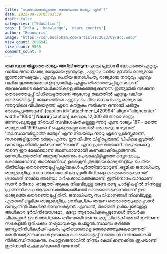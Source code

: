 ```yaml
---
title: "തലസ്ഥാനമില്ലാത്ത ഒരേയൊരു രാജ്യം ഏത് ?"
date: 2023-09-20T05:03:39
draft: false
categories: ["Education"]
tags: ['India', 'knowledge', 'nauru country']
author: "Beaumaris"
image: "https://cdn.boolokam.com/articles/2023/09/acc.webp"
view_count: 2096842
like_count: 9568
comment_count: 0
---
```


**തലസ്ഥാനമില്ലാത്ത രാജ്യം** **അറിവ് തേടുന്ന പാവം പ്രവാസി** ലോകത്തെ ഏറ്റവും വലിയ ജനാധിപത്യ രാജ്യമായ ഇന്ത്യയും , ഏറ്റവും വലിയ മുസ്‌ലിം രാജ്യമായ ഇന്തോനേഷ്യയും , ഏറ്റവും ചെറിയ ജനാധിപത്യ രാജ്യമായ നൗറുവും ഏറ്റവും വലിയ ജൂതരാജ്യമായ ഇസ്രായിലും എല്ലാം തിരഞ്ഞെടുപ്പിലൂടെയാണ് അവരവരുടെ ഭരണാധികാരികളെ തിരഞ്ഞെടുക്കുന്നത്. ഇന്ത്യയിൽ നടക്കുന്ന തെരഞ്ഞെടുപ്പ് വിധിയെഴുത്താണ് ആഗോള തലത്തിൽ ഏറ്റവും വലിയ തെരഞ്ഞെടുപ്പ്. ലോകത്തിലെ ഏറ്റവും ചെറിയ ജനാധിപത്യ രാജ്യമായ നൗറുവിലെ വിധിയെഴുത്ത് ഏറെ കൗതുകം നൽകുന്ന ഒന്നായി ചരിത്രം രേഖപ്പെടുത്താറുണ്ട്. [caption id="attachment_420994" align="aligncenter" width="1600"] **Nauru**[/caption] കേവലം 12,000 ൽ താഴെ മാത്രം ജനസംഖ്യയുള്ള നിരവധി സവിശേഷതകളുള്ള നൗറു എന്ന രാജ്യം 187 - മത്തെ രാജ്യമായി 1999 ലാണ് ഐക്യരാഷ്ട്രസഭയിൽ അംഗത്വം നേടുന്നത്. 'തലസ്ഥാനമില്ലാത്ത രാജ്യം' എന്ന നിലയിലും നൗറു ഏറെ പ്രശസ്തമാണ്. നഗരങ്ങളില്ലാത്ത രാജ്യം എന്നും ഈ ദ്വീപിനു വിളിപ്പേരുണ്ട്. ദ്വീപിലെ കൂടുതൽ ജനങ്ങളും തിങ്ങിപ്പാർക്കുന്നത് 'യാരൻ' എന്ന പ്രദേശത്താണ്. അതുകൊണ്ടു തന്നെ ഈ മേഖലയാണ് തലസ്ഥാനമായി കണക്കാക്കിപ്പോരുന്നത്. ജനാധിപത്യത്തിന് അത്രയ്‌ക്കൊന്നും പേരുകേട്ടിട്ടില്ലാത്ത സ്ലൊവാക്യ, കൊമോറോസ്, തായ്‌ലാൻഡ്, ഉക്രൈൻ തുടങ്ങിയ രാജ്യങ്ങളിലും ചെറിയ രീതിയിലും തെരഞ്ഞെടുപ്പ് പ്രക്രിയകൾ പൂർത്തിയാവാറുണ്ട്. ഒട്ടുമിക്ക ജനാധിപത്യ രാജ്യങ്ങളിലും സാധാരണയായി ജനപ്രതിനിധികളെ തെരഞ്ഞെടുക്കുന്നത് ശരാശരി നാലോ അഞ്ചോ വർഷക്കാലത്തേക്കാണ്. ഇതിനൊരപവാദമാണ് സാൻ മറീനോ. രാജ്യത്ത് ആകെ നിലവിലുള്ള രണ്ടേ രണ്ടു പാർട്ടികളിൽ നിന്നുള്ള പ്രതിനിധികളെ ആറുമാസത്തിലൊരിക്കൽ തെരഞ്ഞെടുക്കുന്നതാണ് ഈ രാജ്യത്തെ തെരഞ്ഞെടുപ്പ് രീതി. ജനാധിപത്യ സംവിധാനങ്ങൾ നിലവിലുള്ള ഏതാണ്ട് ഒട്ടുമിക്ക രാജ്യങ്ങളിലും ഒന്നിലധികം തവണ തെരഞ്ഞെടുക്കപ്പെടാൻ ജനപ്രതിനിധികൾക്ക് അവസരമുണ്ട്. എന്നാൽ, അഴിമതി ഉൾപ്പെടെയുള്ള അധികാര ദുർവിനിയോഗമോ , മറ്റോ ആരോപിക്കപ്പെടുമ്പോൾ അവർക്കു ചിലപ്പോൾ ഉടൻ അധികാരം ഒഴിയേണ്ടിവരുന്നു. മറ്റു ചിലർക്ക് അവർ ഇരിക്കുന്ന സഭകളിൽ ഭൂരിപക്ഷം നഷ്ടമാവുകയും ചെയ്യുന്നു.സ്ഥാനം ഒഴിഞ്ഞ ജനപ്രതിനിധികൾക്ക് പകരം പുതിയൊരാളെ തെരഞ്ഞെടുക്കുകയെന്നത് അനിവാര്യമാകുമ്പോൾ ഇടക്കാല തെരഞ്ഞെടുപ്പ് നടത്താൻ സർക്കാരുകൾ നിർബന്ധിതരാകുന്നു. പൊതുഖജനാവിൽ നിന്നും കോടിക്കണക്കിനു രൂപയാണ് ഇതിനായി ചെലവഴിക്കേണ്ടി വരുന്നത്.
